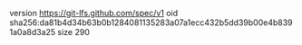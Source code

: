 version https://git-lfs.github.com/spec/v1
oid sha256:da81b4d34b63b0b1284081135283a07a1ecc432b5dd39b00e4b8391a0a8d3a25
size 290
